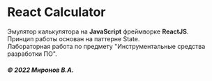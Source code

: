 # React Calculator

Эмулятор калькулятора на __JavaScript__ фреймворке __ReactJS__.<br>
Принцип работы основан на паттерне State.<br>
Лабораторная работа по предмету "Инструментальные средства разработки ПО".

#### *© 2022 Миронов В.А.*